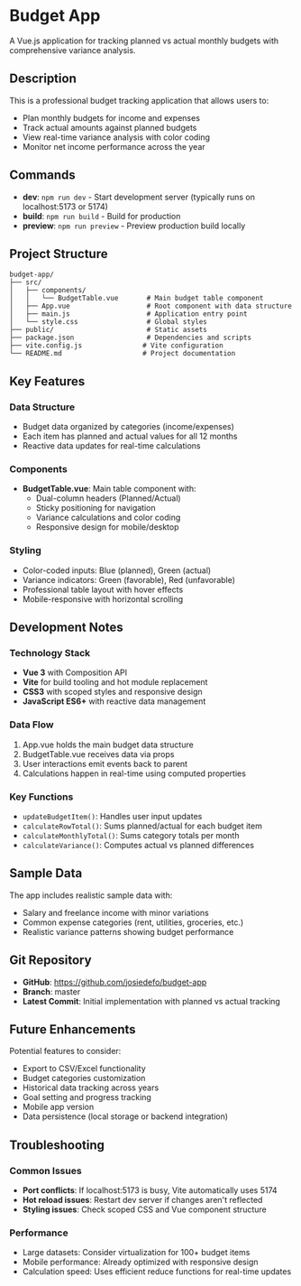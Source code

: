 # Budget App

A Vue.js application for tracking planned vs actual monthly budgets with comprehensive variance analysis.

## Description

This is a professional budget tracking application that allows users to:
- Plan monthly budgets for income and expenses
- Track actual amounts against planned budgets
- View real-time variance analysis with color coding
- Monitor net income performance across the year

## Commands

- **dev**: `npm run dev` - Start development server (typically runs on localhost:5173 or 5174)
- **build**: `npm run build` - Build for production
- **preview**: `npm run preview` - Preview production build locally

## Project Structure

```
budget-app/
├── src/
│   ├── components/
│   │   └── BudgetTable.vue       # Main budget table component
│   ├── App.vue                   # Root component with data structure
│   ├── main.js                   # Application entry point
│   └── style.css                 # Global styles
├── public/                       # Static assets
├── package.json                  # Dependencies and scripts
├── vite.config.js               # Vite configuration
└── README.md                    # Project documentation
```

## Key Features

### Data Structure
- Budget data organized by categories (income/expenses)
- Each item has planned and actual values for all 12 months
- Reactive data updates for real-time calculations

### Components
- **BudgetTable.vue**: Main table component with:
  - Dual-column headers (Planned/Actual)
  - Sticky positioning for navigation
  - Variance calculations and color coding
  - Responsive design for mobile/desktop

### Styling
- Color-coded inputs: Blue (planned), Green (actual)
- Variance indicators: Green (favorable), Red (unfavorable)
- Professional table layout with hover effects
- Mobile-responsive with horizontal scrolling

## Development Notes

### Technology Stack
- **Vue 3** with Composition API
- **Vite** for build tooling and hot module replacement
- **CSS3** with scoped styles and responsive design
- **JavaScript ES6+** with reactive data management

### Data Flow
1. App.vue holds the main budget data structure
2. BudgetTable.vue receives data via props
3. User interactions emit events back to parent
4. Calculations happen in real-time using computed properties

### Key Functions
- `updateBudgetItem()`: Handles user input updates
- `calculateRowTotal()`: Sums planned/actual for each budget item
- `calculateMonthlyTotal()`: Sums category totals per month
- `calculateVariance()`: Computes actual vs planned differences

## Sample Data

The app includes realistic sample data with:
- Salary and freelance income with minor variations
- Common expense categories (rent, utilities, groceries, etc.)
- Realistic variance patterns showing budget performance

## Git Repository

- **GitHub**: https://github.com/josiedefo/budget-app
- **Branch**: master
- **Latest Commit**: Initial implementation with planned vs actual tracking

## Future Enhancements

Potential features to consider:
- Export to CSV/Excel functionality
- Budget categories customization
- Historical data tracking across years
- Goal setting and progress tracking
- Mobile app version
- Data persistence (local storage or backend integration)

## Troubleshooting

### Common Issues
- **Port conflicts**: If localhost:5173 is busy, Vite automatically uses 5174
- **Hot reload issues**: Restart dev server if changes aren't reflected
- **Styling issues**: Check scoped CSS and Vue component structure

### Performance
- Large datasets: Consider virtualization for 100+ budget items
- Mobile performance: Already optimized with responsive design
- Calculation speed: Uses efficient reduce functions for real-time updates